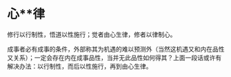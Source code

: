 # 心*\*律
修行以行制性，悟道以性施行；觉者由心生律，修者以律制心。

成事者必有成事的条件，外部称其为机遇的难以预测外（当然这机遇又和内在品性又关系）；一定会存在内在成事品性，当并无此品性如何得其？上面一段话或许有解决办法：以行制性，而后以性施行，再到由心生律。
